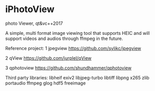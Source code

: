 # iPhotoView
photo Viewer, qt&amp;vc++2017

A simple, multi format image viewing tool that supports HEIC and will support videos and audios through ffmpeg in the future.

Reference project:
1 jpegview
https://github.com/sylikc/jpegview

2 qView
https://github.com/jurplel/qView

3 qphotoview
https://github.com/shundhammer/qphotoview

Third party libraries:
libheif
exiv2
libjpeg-turbo
libtiff
libpng
x265
zlib
portaudio
ffmpeg
glog
hdf5
freeimage



